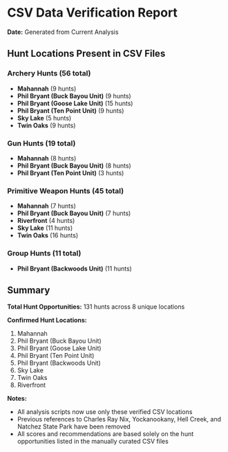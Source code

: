 # CSV Data Verification Report
**Date:** Generated from Current Analysis

## Hunt Locations Present in CSV Files

### Archery Hunts (56 total)
- **Mahannah** (9 hunts)
- **Phil Bryant (Buck Bayou Unit)** (9 hunts)  
- **Phil Bryant (Goose Lake Unit)** (15 hunts)
- **Phil Bryant (Ten Point Unit)** (9 hunts)
- **Sky Lake** (5 hunts)
- **Twin Oaks** (9 hunts)

### Gun Hunts (19 total)
- **Mahannah** (8 hunts)
- **Phil Bryant (Buck Bayou Unit)** (8 hunts)
- **Phil Bryant (Ten Point Unit)** (3 hunts)

### Primitive Weapon Hunts (45 total)  
- **Mahannah** (7 hunts)
- **Phil Bryant (Buck Bayou Unit)** (7 hunts)
- **Riverfront** (4 hunts)
- **Sky Lake** (11 hunts)
- **Twin Oaks** (16 hunts)

### Group Hunts (11 total)
- **Phil Bryant (Backwoods Unit)** (11 hunts)

## Summary
**Total Hunt Opportunities:** 131 hunts across 8 unique locations

**Confirmed Hunt Locations:**
1. Mahannah
2. Phil Bryant (Buck Bayou Unit)  
3. Phil Bryant (Goose Lake Unit)
4. Phil Bryant (Ten Point Unit)
5. Phil Bryant (Backwoods Unit)
6. Sky Lake
7. Twin Oaks
8. Riverfront

**Notes:**
- All analysis scripts now use only these verified CSV locations
- Previous references to Charles Ray Nix, Yockanookany, Hell Creek, and Natchez State Park have been removed
- All scores and recommendations are based solely on the hunt opportunities listed in the manually curated CSV files
